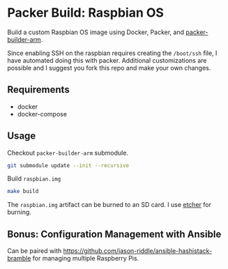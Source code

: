 # Packer Build: Raspbian OS

Build a custom Raspbian OS image using Docker, Packer, and [packer-builder-arm](https://github.com/mkaczanowski/packer-builder-arm).

Since enabling SSH on the raspbian requires creating the `/boot/ssh` file, I
have automated doing this with packer. Additional customizations are possible
and I suggest you fork this repo and make your own changes.

## Requirements

- docker
- docker-compose

## Usage

Checkout `packer-builder-arm` submodule.

```sh
git submodule update --init --recursive
```

Build `raspbian.img`

```sh
make build
```

The `raspbian.img` artifact can be burned to an SD card. I
use [etcher](https://www.balena.io/etcher) for burning.

## Bonus: Configuration Management with Ansible

Can be paired with https://github.com/jason-riddle/ansible-hashistack-bramble
for managing multiple Raspberry Pis.
